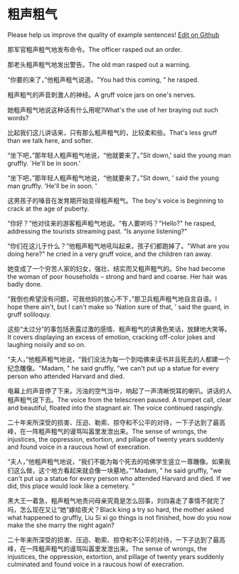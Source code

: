 # 粗声粗气

Please help us improve the quality of example sentences! [Edit on Github](https://github.com/jiyushe/jiyu-example-sentence-source/blob/main/chinese/cushengcuqi.md)

<p><span class="chinese">那军官粗声粗气地发布命令。</span><span class="english">The officer rasped out an order.</span></p>

<p><span class="chinese">那老头粗声粗气地发出警告。</span><span class="english">The old man rasped out a warning.</span></p>

<p><span class="chinese">“你要的来了，”他粗声粗气说道。</span><span class="english">"You had this coming, " he rasped.</span></p>

<p><span class="chinese">粗声粗气的声音刺激人的神经。</span><span class="english">A gruff voice jars on one's nerves.</span></p>

<p><span class="chinese">她粗声粗气地说这种话有什么用呢?</span><span class="english">What's the use of her braying out such words?</span></p>

<p><span class="chinese">比起我们这儿讲话来，只有那么粗声粗气的，比较柔和些。</span><span class="english">That's less gruff than we talk here, and softer.</span></p>

<p><span class="chinese">“坐下吧，”那年轻人粗声粗气地说，“他就要来了。”</span><span class="english">Sit down,' said the young man gruffly. `He'll be in soon.'</span></p>

<p><span class="chinese">“坐下吧，”那年轻人粗声粗气地说，“他就要来了。”</span><span class="english">Sit down, ' said the young man gruffly. 'He'll be in soon. '</span></p>

<p><span class="chinese">这男孩子的嗓音在发育期开始变得粗声粗气。</span><span class="english">The boy's voice is beginning to crack at the age of puberty.</span></p>

<p><span class="chinese">“你好？”他对往来的游客粗声粗气地说。“有人要听吗？</span><span class="english">"Hello?" he rasped, addressing the tourists streaming past. "Is anyone listening?"</span></p>

<p><span class="chinese">“你们在这儿于什么？”他粗声粗气地吼叫起来，孩子们都跑掉了。</span><span class="english">"What are you doing here?" he cried in a very gruff voice, and the children ran away.</span></p>

<p><span class="chinese">她变成了一个穷苦人家的妇女，强壮、结实而又粗声粗气的。</span><span class="english">She had become the woman of poor households – strong and hard and coarse. Her hair was badly done.</span></p>

<p><span class="chinese">“我倒也希望没有问题，可我他妈的放心不下，”那卫兵粗声粗气地自言自语。</span><span class="english">I hope there ain't, but I can't make so 'Nation sure of that, ' said the guard, in gruff soliloquy.</span></p>

<p><span class="chinese">这些“太过分”的事包括表露过激的感情、粗声粗气的讲黄色笑话，放肆地大笑等。</span><span class="english">It covers displaying an excess of emotion, cracking off-color jokes and laughing noisily and so on.</span></p>

<p><span class="chinese">“夫人，”他粗声粗气地说，“我们没法为每一个到哈佛来读书并且死去的人都建一个纪念雕像。</span><span class="english">"Madam, " he said gruffly, "we can't put up a statue for every person who attended Harvard and died.</span></p>

<p><span class="chinese">电幕上的声音停了下来。污浊的空气当中，响起了一声清晰悦耳的喇叭。讲话的人粗声粗气说下去。</span><span class="english">The voice from the telescreen paused. A trumpet call, clear and beautiful, floated into the stagnant air. The voice continued raspingly.</span></p>

<p><span class="chinese">二十年来所深受的损害、压迫、勒索、掠夺和不公平的对待，一下子达到了最高峰，在一阵粗声粗气的谩骂叫嚣里发泄出来。</span><span class="english">The sense of wrongs, the injustices, the oppression, extortion, and pillage of twenty years suddenly and found voice in a raucous howl of execration.</span></p>

<p><span class="chinese">“夫人，”他粗声粗气地说，“我们不能为每个死去的哈佛学生竖立一尊雕像。如果我们这么做，这个地方看起来就会像一块墓地。”</span><span class="english">"Madam, " he said gruffly, "we can't put up a statue for every person who attended Harvard and died. If we did, this place would look like a cemetery. "</span></p>

<p><span class="chinese">黑大王一着急，粗声粗气地责问母亲究竟是怎么回事，刘四喜走了事情不就完了吗，怎么现在又让“她”嫁给夜犬？</span><span class="english">Black king a try so hard, the mother asked what happened to gruffly, Liu Si xi go things is not finished, how do you now make the she marry the night again?</span></p>

<p><span class="chinese">二十年来所深受的损害、压迫、勒索、掠夺和不公平的对待，一下子达到了最高峰，在一阵粗声粗气的谩骂叫嚣里发泄出来。</span><span class="english">The sense of wrongs, the injustices, the oppression, extortion, and pillage of twenty years suddenly culminated and found voice in a raucous howl of execration.</span></p>

